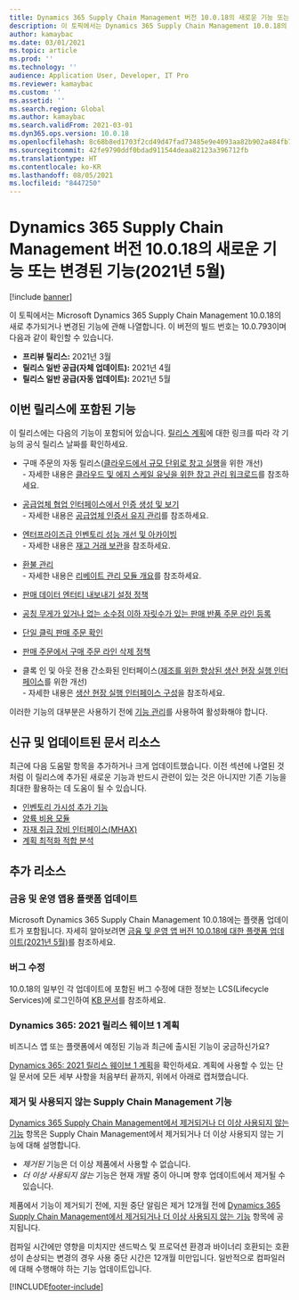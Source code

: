 ```yaml
---
title: Dynamics 365 Supply Chain Management 버전 10.0.18의 새로운 기능 또는 변경된 기능(2021년 5월)
description: 이 토픽에서는 Dynamics 365 Supply Chain Management 10.0.18의 새로 추가되거나 변경된 기능에 관해 설명합니다.
author: kamaybac
ms.date: 03/01/2021
ms.topic: article
ms.prod: ''
ms.technology: ''
audience: Application User, Developer, IT Pro
ms.reviewer: kamaybac
ms.custom: ''
ms.assetid: ''
ms.search.region: Global
ms.author: kamaybac
ms.search.validFrom: 2021-03-01
ms.dyn365.ops.version: 10.0.18
ms.openlocfilehash: 8c68b8ed1703f2cd49d47fad73485e9e4093aa82b902a484fb79bad4dd2dcbfb
ms.sourcegitcommit: 42fe9790ddf0bdad911544deaa82123a396712fb
ms.translationtype: HT
ms.contentlocale: ko-KR
ms.lasthandoff: 08/05/2021
ms.locfileid: "8447250"
---
```

# <a name="whats-new-or-changed-in-dynamics-365-supply-chain-management-version-10018-may-2021"></a>Dynamics 365 Supply Chain Management 버전 10.0.18의 새로운 기능 또는 변경된 기능(2021년 5월)

[!include [banner](../includes/banner.md)]

이 토픽에서는 Microsoft Dynamics 365 Supply Chain Management 10.0.18의 새로 추가되거나 변경된 기능에 관해 나열합니다. 이 버전의 빌드 번호는 10.0.793이며 다음과 같이 확인할 수 있습니다.

- **프리뷰 릴리스:** 2021년 3월
- **릴리스 일반 공급(자체 업데이트):** 2021년 4월
- **릴리스 일반 공급(자동 업데이트):** 2021년 5월

## <a name="features-included-in-this-release"></a>이번 릴리스에 포함된 기능

이 릴리스에는 다음의 기능이 포함되어 있습니다. [릴리스 계획](/dynamics365-release-plan/2021wave1/finance-operations/dynamics365-supply-chain-management/planned-features)에 대한 링크를 따라 각 기능의 공식 릴리스 날짜를 확인하세요.

- 구매 주문의 자동 릴리스([클라우드에서 규모 단위로 창고 실행](/dynamics365-release-plan/2021wave1/finance-operations/dynamics365-supply-chain-management/warehouse-execution-scale-units-cloud)을 위한 개선)<br> - 자세한 내용은 [클라우드 및 에지 스케일 유닛을 위한 창고 관리 워크로드](../cloud-edge/cloud-edge-workload-warehousing.md)를 참조하세요.

- [공급업체 협업 인터페이스에서 인증 생성 및 보기](/dynamics365-release-plan/2021wave2/finance-operations/dynamics365-supply-chain-management/create-view-certifications-vendor-collaboration-interface)<br> - 자세한 내용은 [공급업체 인증서 유지 관리](../../finance/public-sector/manage-vendor-certification.md)를 참조하세요.

- [엔터프라이즈급 인벤토리 성능 개선 및 아카이빙](/dynamics365-release-plan/2021wave1/finance-operations/dynamics365-supply-chain-management/enterprise-scale-inventory-performance-improvements-archiving)<br> - 자세한 내용은 [재고 거래 보관](../inventory/archive-inventory-transactions.md)을 참조하세요.

- [환불 관리](/dynamics365-release-plan/2021wave1/finance-operations/dynamics365-supply-chain-management/rebate-management)<br> - 자세한 내용은 [리베이트 관리 모듈 개요](../rebate-management/rebate-management-overview.md)를 참조하세요.

- [판매 데이터 엔터티 내보내기 설정 정책](/dynamics365-release-plan/2021wave1/finance-operations/dynamics365-supply-chain-management/sales-data-entity-export-setup-policy)

- [공칭 무게가 있거나 없는 소수점 이하 자릿수가 있는 판매 반품 주문 라인 등록](/dynamics365-release-plan/2021wave1/finance-operations/dynamics365-supply-chain-management/sales-return-order-line-registration-decimal-precision-without-catch-weight)

- [단일 클릭 판매 주문 확인](/dynamics365-release-plan/2021wave1/finance-operations/dynamics365-supply-chain-management/single-click-sales-order-confirmation)

- [판매 주문에서 구매 주문 라인 삭제 정책](/dynamics365-release-plan/2021wave1/finance-operations/dynamics365-supply-chain-management/sales-order-purchase-order-line-deletion-policy)

- 클록 인 및 아웃 전용 간소화된 인터페이스([제조를 위한 향상된 생산 현장 실행 인터페이스](/dynamics365-release-plan/2021wave1/finance-operations/dynamics365-supply-chain-management/enhanced-production-floor-execution-interface-manufacturing)를 위한 개선)<br> - 자세한 내용은 [생산 현장 실행 인터페이스 구성](../production-control/production-floor-execution-configure.md)을 참조하세요.

이러한 기능의 대부분은 사용하기 전에 [기능 관리](../../fin-ops-core/fin-ops/get-started/feature-management/feature-management-overview.md)를 사용하여 활성화해야 합니다.

## <a name="new-and-updated-documentation-resources"></a>신규 및 업데이트된 문서 리소스

최근에 다음 도움말 항목을 추가하거나 크게 업데이트했습니다. 이전 섹션에 나열된 것처럼 이 릴리스에 추가된 새로운 기능과 반드시 관련이 있는 것은 아니지만 기존 기능을 최대한 활용하는 데 도움이 될 수 있습니다.

- [인벤토리 가시성 추가 기능](../inventory/inventory-visibility.md)
- [양륙 비용 모듈](../landed-cost/landed-cost-overview.md)
- [자재 취급 장비 인터페이스(MHAX)](../warehousing/mhax.md)
- [계획 최적화 적합 분석](../master-planning/planning-optimization/planning-optimization-fit-analysis.md)

## <a name="additional-resources"></a>추가 리소스

### <a name="platform-updates-for-finance-and-operations-apps"></a>금융 및 운영 앱용 플랫폼 업데이트

Microsoft Dynamics 365 Supply Chain Management 10.0.18에는 플랫폼 업데이트가 포함됩니다. 자세히 알아보려면 [금융 및 운영 앱 버전 10.0.18에 대한 플랫폼 업데이트(2021년 5월)](../../fin-ops-core/dev-itpro/get-started/whats-new-platform-updates-10-0-18.md)를 참조하세요.

### <a name="bug-fixes"></a>버그 수정

10.0.18의 일부인 각 업데이트에 포함된 버그 수정에 대한 정보는 LCS(Lifecycle Services)에 로그인하여 [KB 문서](https://fix.lcs.dynamics.com/Issue/Details?bugId=561679&dbType=3&qc=13bb1641c1be430ead8b21ae3d4e0f800d5b81c39b3a56e890db1de7ede59e46)를 참조하세요.

### <a name="dynamics-365-2021-release-wave-1-plan"></a>Dynamics 365: 2021 릴리스 웨이브 1 계획

비즈니스 앱 또는 플랫폼에서 예정된 기능과 최근에 출시된 기능이 궁금하신가요?

[Dynamics 365: 2021 릴리스 웨이브 1 계획](/dynamics365-release-plan/2021wave1/)을 확인하세요. 계획에 사용할 수 있는 단일 문서에 모든 세부 사항을 처음부터 끝까지, 위에서 아래로 캡처했습니다.

### <a name="removed-and-deprecated-supply-chain-management-features"></a>제거 및 사용되지 않는 Supply Chain Management 기능

[Dynamics 365 Supply Chain Management에서 제거되거나 더 이상 사용되지 않는 기능](removed-deprecated-features-scm-updates.md) 항목은 Supply Chain Management에서 제거되거나 더 이상 사용되지 않는 기능에 대해 설명합니다.

- *제거된* 기능은 더 이상 제품에서 사용할 수 없습니다.
- *더 이상 사용되지 않는* 기능은 현재 개발 중이 아니며 향후 업데이트에서 제거될 수 있습니다.

제품에서 기능이 제거되기 전에, 지원 중단 알림은 제거 12개월 전에 [Dynamics 365 Supply Chain Management에서 제거되거나 더 이상 사용되지 않는 기능](removed-deprecated-features-scm-updates.md) 항목에 공지됩니다.

컴파일 시간에만 영향을 미치지만 샌드박스 및 프로덕션 환경과 바이너리 호환되는 호환성이 손상되는 변경의 경우 사용 중단 시간은 12개월 미만입니다. 일반적으로 컴파일러에 대해 수행해야 하는 기능 업데이트입니다.


[!INCLUDE[footer-include](../../includes/footer-banner.md)]
